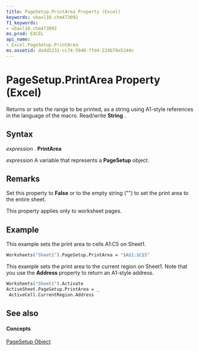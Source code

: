 ```yaml
---
title: PageSetup.PrintArea Property (Excel)
keywords: vbaxl10.chm473092
f1_keywords:
- vbaxl10.chm473092
ms.prod: EXCEL
api_name:
- Excel.PageSetup.PrintArea
ms.assetid: da4d5231-cc74-5940-ffd4-224b78e5244c
---
```



# PageSetup.PrintArea Property (Excel)

Returns or sets the range to be printed, as a string using A1-style references in the language of the macro. Read/write  **String** .


## Syntax

 _expression_ . **PrintArea**

 _expression_ A variable that represents a **PageSetup** object.


## Remarks

Set this property to  **False** or to the empty string ("") to set the print area to the entire sheet.

This property applies only to worksheet pages.


## Example

This example sets the print area to cells A1:C5 on Sheet1.


```vb
Worksheets("Sheet1").PageSetup.PrintArea = "$A$1:$C$5"
```

This example sets the print area to the current region on Sheet1. Note that you use the  **Address** property to return an A1-style address.




```vb
Worksheets("Sheet1").Activate 
ActiveSheet.PageSetup.PrintArea = _ 
 ActiveCell.CurrentRegion.Address
```


## See also


#### Concepts


[PageSetup Object](pagesetup-object-excel.md)


